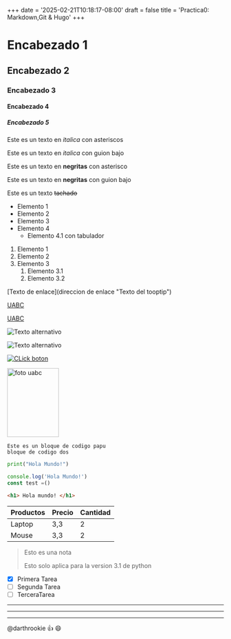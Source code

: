 +++
date = '2025-02-21T10:18:17-08:00'
draft = false
title = 'Practica0: Markdown,Git & Hugo'
+++


<!-- Esto es un comentario -->

# Encabezado 1

## Encabezado 2

### Encabezado 3

#### Encabezado 4

##### Encabezado 5

<!-- italicas -->
Este es un texto en *italica* con asteriscos

Este es un texto en _italica_ con guion bajo

<!-- Negritas -->

Este es un texto en **negritas** con asterisco

Este es un texto en __negritas__ con guion bajo

<!-- Tachado -->

Este es un texto ~~tachado~~

<!-- UL -->

* Elemento 1
* Elemento 2
* Elemento 3
* Elemento 4
  * Elemento 4.1 con tabulador
<!-- OL -->

1. Elemento 1
1. Elemento 2
1. Elemento 3
   1. Elemento 3.1
   1. Elemento 3.2
   <!-- Se agrega 1. para que sea sencillo si se hace algun cambio-->

<!-- Enlaces -->

[Texto de enlace](direccion de enlace "Texto del tooptip")

[UABC](https://www.uabc.mx/ )


[UABC](https://www.uabc.mx/ "Sitio Universitario")

<!-- Imagenes -->

![Texto alternativo](https://www.uabc.mx/wp-content/uploads/2024/01/carusel_img_7.jpg)

![Texto alternativo](https://www.uabc.mx/wp-content/uploads/2024/01/carusel_img_7.jpg "UABC FOTO")

[![CLick boton](https://www.uabc.mx/wp-content/uploads/2024/01/carusel_img_7.jpg)]((https://www.uabc.mx/) "UABC FOTO")

<img src="https://www.uabc.mx/wp-content/uploads/2024/01/carusel_img_7.jpg" alt="foto uabc" width="120" height="160">

<!-- Bloques de codigo -->

```
Este es un bloque de codigo papu
bloque de codigo dos
```

```python
print("Hola Mundo!")
```

```javascript
console.log('Hola Mundo!')
const test =()
```

```html
<h1> Hola mundo! </h1>
```

<!-- Tablas -->

| Productos | Precio | Cantidad |
| - | - | - |
| Laptop | 3,3 | 2 |
| Mouse | 3,3 | 2 |

<!-- Notas -->

> Esto es una nota
> 
> Esto solo aplica para la version 3.1 de python

<!-- Tareas -->

* [x] Primera Tarea
* [ ] Segunda Tarea
* [ ] TerceraTarea
  
<!-- Divisiones horizontales -->

***
--- 
___

<!-- Menciones -->
<!-- Especial para github o gitlab solo ahi se puede ver -->

@darthrookie :+1: :smile:

